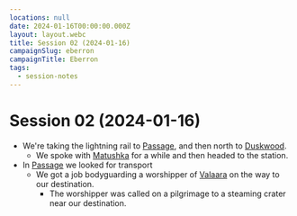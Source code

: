 ```yaml
---
locations: null
date: 2024-01-16T00:00:00.000Z
layout: layout.webc
title: Session 02 (2024-01-16)
campaignSlug: eberron
campaignTitle: Eberron
tags:
  - session-notes
---
```

# Session 02 (2024-01-16)

- We're taking the lightning rail to [Passage](locations/passage.md), and then north to [Duskwood](locations/duskwood.md).
	- We spoke with [Matushka](npcs/matushka.md) for a while and then headed to the station.
- In [Passage](locations/passage.md) we looked for transport
	- We got a job bodyguarding a worshipper of [Valaara](other/valaara.md) on the way to our destination.
		- The worshipper was called on a pilgrimage to a steaming crater near our destination.
